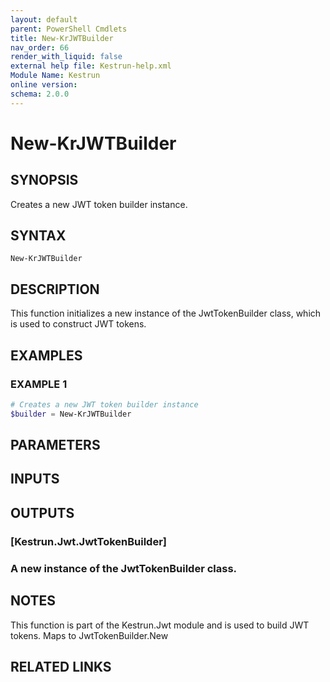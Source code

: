 ```yaml
---
layout: default
parent: PowerShell Cmdlets
title: New-KrJWTBuilder
nav_order: 66
render_with_liquid: false
external help file: Kestrun-help.xml
Module Name: Kestrun
online version:
schema: 2.0.0
---
```


# New-KrJWTBuilder

## SYNOPSIS
Creates a new JWT token builder instance.

## SYNTAX

```
New-KrJWTBuilder
```

## DESCRIPTION
This function initializes a new instance of the JwtTokenBuilder class, which is used to construct JWT tokens.

## EXAMPLES

### EXAMPLE 1
```powershell
# Creates a new JWT token builder instance
$builder = New-KrJWTBuilder
```

## PARAMETERS

## INPUTS

## OUTPUTS

### [Kestrun.Jwt.JwtTokenBuilder]
### A new instance of the JwtTokenBuilder class.
## NOTES
This function is part of the Kestrun.Jwt module and is used to build JWT tokens.
Maps to JwtTokenBuilder.New

## RELATED LINKS
